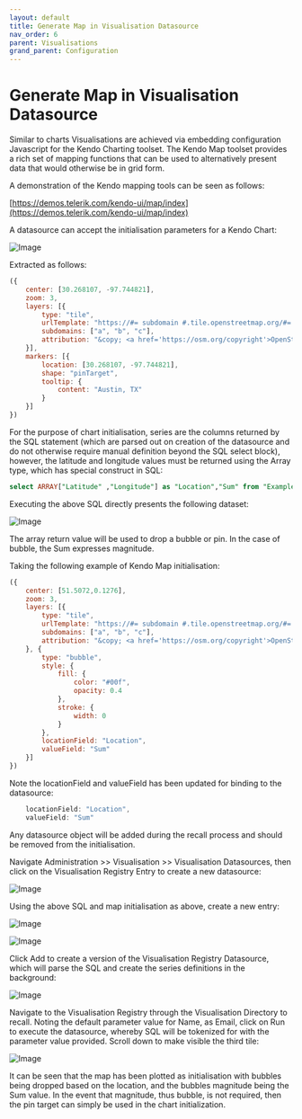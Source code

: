 ```yaml
---
layout: default
title: Generate Map in Visualisation Datasource
nav_order: 6
parent: Visualisations
grand_parent: Configuration
---
```


# Generate Map in Visualisation Datasource
Similar to charts Visualisations are achieved via embedding configuration Javascript for the Kendo Charting toolset. The Kendo Map toolset provides a rich set of mapping functions that can be used to alternatively present data that would otherwise be in grid form.

A demonstration of the Kendo mapping tools can be seen as follows:

[https://demos.telerik.com/kendo-ui/map/index](https://demos.telerik.com/kendo-ui/map/index)

A datasource can accept the initialisation parameters for a Kendo Chart:

![Image](LocationOfMapInitCode.png)

Extracted as follows:

``` javascript
({
    center: [30.268107, -97.744821],
    zoom: 3,
    layers: [{
        type: "tile",
        urlTemplate: "https://#= subdomain #.tile.openstreetmap.org/#= zoom #/#= x #/#= y #.png",
        subdomains: ["a", "b", "c"],
        attribution: "&copy; <a href='https://osm.org/copyright'>OpenStreetMap contributors</a>"
    }],
    markers: [{
        location: [30.268107, -97.744821],
        shape: "pinTarget",
        tooltip: {
            content: "Austin, TX"
        }
    }]
})
```

For the purpose of chart initialisation, series are the columns returned by the SQL statement (which are parsed out on creation of the datasource and do not otherwise require manual definition beyond the SQL select block), however, the latitude and longitude values must be returned using the Array type, which has special construct in SQL:

``` sql
select ARRAY["Latitude" ,"Longitude"] as "Location","Sum" from "ExampleGeoCoded"
```

Executing the above SQL directly presents the following dataset:

![Image](DataReturnedOfArrayType.png)

The array return value will be used to drop a bubble or pin. In the case of bubble, the Sum expresses magnitude.

Taking the following example of Kendo Map initialisation:

``` javascript
({
    center: [51.5072,0.1276],
    zoom: 3,
    layers: [{
        type: "tile",
        urlTemplate: "https://#= subdomain #.tile.openstreetmap.org/#= zoom #/#= x #/#= y #.png",
        subdomains: ["a", "b", "c"],
        attribution: "&copy; <a href='https://osm.org/copyright'>OpenStreetMap contributors</a>"
    }, {
        type: "bubble",
        style: {
            fill: {
                color: "#00f",
                opacity: 0.4
            },
            stroke: {
                width: 0
            }
        },
        locationField: "Location",
        valueField: "Sum"
    }]
})
```

Note the locationField and valueField has been updated for binding to the datasource:

``` javascript
    locationField: "Location",
    valueField: "Sum"
```

Any datasource object will be added during the recall process and should be removed from the initialisation.

Navigate Administration >> Visualisation >> Visualisation Datasources,  then click on the Visualisation Registry Entry to create a new datasource:

![Image](EmptyDatasourceReadyForMap.png)

Using the above SQL and map initialisation as above, create a new entry:

![Image](ExampleMapTop.png)

![Image](ExampleMapBottom.png)

Click Add to create a version of the Visualisation Registry Datasource, which will parse the SQL and create the series definitions in the background:

![Image](VersionOfMap.png)

Navigate to the Visualisation Registry through the Visualisation Directory to recall. Noting the default parameter value for Name, as Email, click on Run to execute the datasource, whereby SQL will be tokenized for with the parameter value provided.  Scroll down to make visible the third tile:

![Image](MapRecall.png)

It can be seen that the map has been plotted as initialisation with bubbles being dropped based on the location,  and the bubbles magnitude being the Sum value. In the event that magnitude, thus bubble, is not required,  then the pin target can simply be used in the chart initialization.